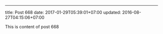 ---
title: Post 668
date: 2017-01-29T05:39:01+07:00
updated: 2016-08-27T04:15:06+07:00

This is content of post 668